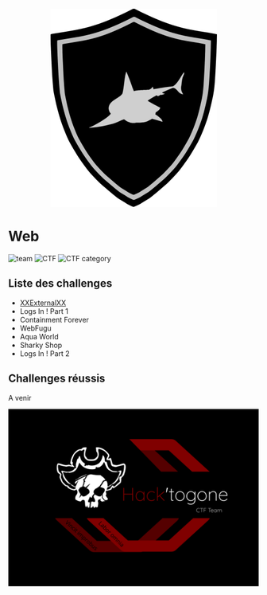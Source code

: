 <p align="center">
  <img src="../sharky_ctf_logo.png">
</p>


# Web

![team](https://img.shields.io/static/v1?label=Team&message=Hack%27togone&color=E22244&style=for-the-badge)
![CTF](https://img.shields.io/static/v1?label=CTF%20name&message=SharkyCTF&color=blue&style=for-the-badge)
![CTF category](https://img.shields.io/static/v1?label=Catégorie&message=Web&color=orange&style=for-the-badge)

## Liste des challenges

* [XXExternalXX](./XXExternal.md)
* Logs In ! Part 1
* Containment Forever
* WebFugu
* Aqua World
* Sharky Shop
* Logs In ! Part 2


## Challenges réussis 

A venir

![Hack'togone emblem](../hack_togone.svg)